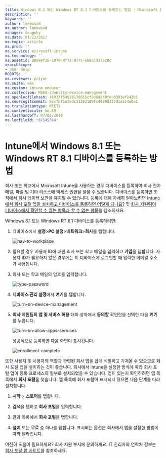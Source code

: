```yaml
---
title: Windows 8.1 또는 Windows RT 8.1 디바이스를 등록하는 방법 | Microsoft 문서
description: ''
keywords: ''
author: lenewsad
ms.author: lanewsad
manager: dougeby
ms.date: 01/23/2017
ms.topic: article
ms.prod: ''
ms.service: microsoft-intune
ms.technology: ''
ms.assetid: 28984f26-1070-4f7a-877c-669a59375c0c
searchScope:
- User help
ROBOTS: ''
ms.reviewer: priyar
ms.suite: ems
ms.custom: intune-enduser
ms.collection: M365-identity-device-management
ms.openlocfilehash: 45937f54926178615cf9d84230feb63d1ef242b5
ms.sourcegitcommit: bccfbf1e3bdc31382189fc4489d337d1a554e6a1
ms.translationtype: MTE75
ms.contentlocale: ko-KR
ms.lasthandoff: 07/03/2019
ms.locfileid: "67545564"
---
```

# <a name="how-to-enroll-your-windows-81-or-windows-rt-81-device-in-intune"></a>Intune에서 Windows 8.1 또는 Windows RT 8.1 디바이스를 등록하는 방법  

회사 또는 학교에서 Microsoft Intune을 사용하는 경우 디바이스를 등록하여 회사 전자 메일, 파일 및 기타 리소스에 액세스 권한을 얻을 수 있습니다. 디바이스를 등록하면 조직에서 회사 데이터 보안을 유지할 수 있습니다. 등록에 대해 자세히 알아보려면 [Intune에서 회사 포털 앱을 설치하고 디바이스를 등록하면 어떻게 되나요?](what-happens-if-you-install-the-company-portal-app-and-enroll-your-device-in-intune-windows.md) 및 [회사 지원팀이 디바이스에서 확인할 수 있는 항목과 할 수 없는 항목](what-info-can-your-company-see-when-you-enroll-your-device-in-intune.md)을 참조하세요.  


Windows 8.1 또는 Windows RT 8.1 디바이스를 등록하려면:  

1. 디바이스에서 **설정**&gt;**PC 설정**&gt;**네트워크**&gt;**회사**를 탭합니다.  

    ![nav-to-workplace](./media/W81-1-workplacejoin.png)  

2. 필요할 경우 사용자 ID에 대한 회사 또는 학교 메일을 입력하고 **가입**을 탭합니다. 사용자 ID가 필요하지 않은 경우에는 이 디바이스에 로그인할 때 입력한 이메일 주소가 사용됩니다.  

3. 회사 또는 학교 메일의 암호를 입력합니다.  


    ![type-password](./media/W81-2-workplacesettings_signin.png)  

4. **디바이스 관리 설정**에서 **켜기**를 탭합니다.  


    ![turn-on-device-management](./media/W81-3-dev-mgt-turn-on.png)  

5. **회사 지원팀의 앱 및 서비스 허용** 대화 상자에서 **동의함** 확인란을 선택한 다음 **켜기**를 누릅니다.  


    ![turn-on-allow-apps-services](./media/W81-4-agree-allow-apps-services.png)  

    성공적으로 등록하면 다음 화면이 표시됩니다.  


    ![enrollment-complete](./media/W81-5-enrolled-done.png)

또한 사용자 및 사용자의 역할과 관련된 회사 앱을 쉽게 식별하고 가져올 수 있으므로 회사 포털 앱을 설치하는 것이 좋습니다. 회사에서 Intune을 설정한 방식에 따라 회사 포털 앱이 등록 프로세스의 일부로 설치되었을 수 있습니다. 앱이 있는지 확인하려면 앱 목록에서 **회사 포털**을 찾습니다. 앱 목록에 회사 포털이 표시되지 않으면 다음 단계를 따라 설치합니다.

1. **시작** &gt; **스토어**를 탭합니다.  

2. **검색**을 탭하고 **회사 포털**을 입력합니다.  

3. 결과 목록에서 **회사 포털**을 탭합니다.  

4. **설치** 또는 **무료** 중 하나를 탭합니다. 표시되는 옵션은 회사에서 앱을 설정한 방법에 따라 달라집니다.  

여전히 도움이 필요하세요? 회사 지원 부서에 문의하세요. IT 관리자의 연락처 정보는 [회사 포털 웹 사이트](https://go.microsoft.com/fwlink/?linkid=2010980)를 참조하세요.  
